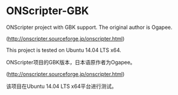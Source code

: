 # ONScripter-GBK

ONScripter project with GBK support. The original author is Ogapee.

(http://onscripter.sourceforge.jp/onscripter.html)

This project is tested on Ubuntu 14.04 LTS x64.


ONScripter项目的GBK版本，日本语原作者为Ogapee。

(http://onscripter.sourceforge.jp/onscripter.html)

该项目在Ubuntu 14.04 LTS x64平台进行测试。

